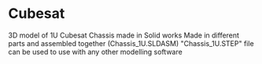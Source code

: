 # Cubesat
3D model of 1U Cubesat Chassis made in Solid works
Made in different parts and assembled together (Chassis_1U.SLDASM)
"Chassis_1U.STEP"  file can be used to use with any other modelling software
